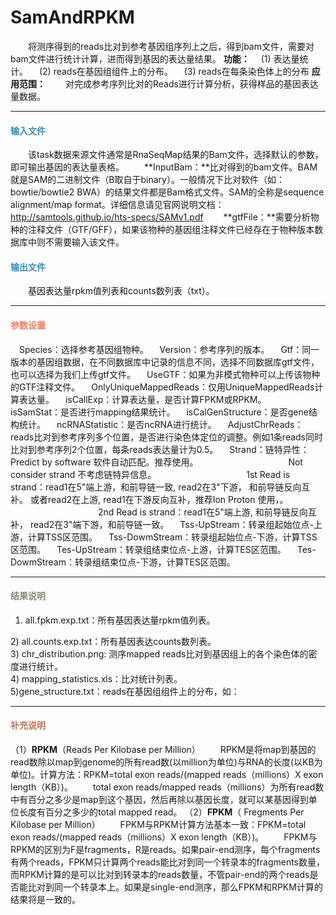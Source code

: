 # SamAndRPKM
　　将测序得到的reads比对到参考基因组序列上之后，得到bam文件，需要对bam文件进行统计计算，进而得到基因的表达量结果。
**功能：**
　(1) 表达量统计。
　(2) reads在基因组组件上的分布。
　(3) reads在每条染色体上的分布
**应用范围：**
　　对完成参考序列比对的Reads进行计算分析，获得样品的基因表达量数据。

***
#### **<i class="glyphicon glyphicon-log-in" aria-hidden="true" style="color:#3090C7"></i><span style="color:#3090C7"> 输入文件**
　　该task数据来源文件通常是RnaSeqMap结果的Bam文件，选择默认的参数，即可输出基因的表达量表格。
　　**InputBam：**比对得到的bam文件。BAM就是SAM的二进制文件（B取自于binary）。一般情况下比对软件（如：bowtie/bowtie2 BWA）的结果文件都是Bam格式文件。SAM的全称是sequence alignment/map format。详细信息请见官网说明文档：http://samtools.github.io/hts-specs/SAMv1.pdf
　　**gtfFile：**需要分析物种的注释文件（GTF/GFF），如果该物种的基因组注释文件已经存在于物种版本数据库中则不需要输入该文件。


#### **<i class="glyphicon glyphicon-log-out" aria-hidden="true" style="color:#3090C7"></i><span style="color:#3090C7"> 输出文件**
　　基因表达量rpkm值列表和counts数列表（txt）。

***
#### **<i class="fa fa-cog" aria-hidden="true" style="color:#F88158"></i> <span style="color:#F88158">参数设置**

　<label id='species'>Species：</label>选择参考基因组物种。
　<label id='speciesVersion'>Version：</label>参考序列的版本。
　<label id='dbType'>Gtf：</label>同一版本的基因组数据，在不同数据库中记录的信息不同，选择不同数据库gtf文件，也可以选择为我们上传gtf文件。
　<label id='useGTF'>UseGTF：</label>如果为非模式物种可以上传该物种的GTF注释文件。
　<label id='isUseUMReadsExp'>OnlyUniqueMappedReads：</label>仅用UniqueMappedReads计算表达量。
　<label id='expressCount'>isCallExp：</label>计算表达量，是否计算FPKM或RPKM。
　<label id='samStatistics'>isSamStat：</label>是否进行mapping结果统计。
　<label id='geneStructure'>isCalGenStructure：</label>是否gene结构统计。
　<label id='nCRNAStatist'>ncRNAStatistic：</label>是否ncRNA进行统计。
　<label id='correct'>AdjustChrReads：</label>reads比对到参考序列多个位置，是否进行染色体定位的调整。例如1条reads同时比对到参考序列2个位置，每条reads表达量计为0.5。
　<label id='strandType'>Strand：</label>链特异性：Predict by software 软件自动匹配。推荐使用。
　　　　　　　　　　Not consider strand 不考虑链特异信息。
　　　　　　　　　　1st Read is strand：read1在5"端上游，和前导链一致, read2在3"下游， 和前导链反向互补。 或者read2在上游, read1在下游反向互补，推荐Ion Proton 使用，。
　　　　　　　　　　2nd Read is strand：read1在5"端上游, 和前导链反向互补， read2在3"端下游，和前导链一致。
　<label id='tssUp'>Tss-UpStream：</label>转录组起始位点-上游，计算TSS区范围。
　<label id='tssDown'>Tss-DowmStream：</label>转录组起始位点-下游，计算TSS区范围。
　<label id='tesDown'>Tes-UpStream：</label>转录组结束位点-上游，计算TES区范围。
　<label id='tesDown'>Tes-DowmStream：</label>转录组结束位点-下游，计算TES区范围。
***
#### **<i class="fa fa-file-text" aria-hidden="true" style="color:#848b79"></i><span style="color:#848b79"> 结果说明**
1)	all.fpkm.exp.txt：所有基因表达量rpkm值列表。
<div style="text-align:center"><img data-src="1.png" width="500px" ></img>
</div>
2)	all.counts.exp.txt：所有基因表达counts数列表。
<div style="text-align:center"><img data-src="2.png" width="500px" ></img>
</div>
3) chr_distribution.png: 测序mapped reads比对到基因组上的各个染色体的密度进行统计。
<div style="text-align:center"><img data-src="3.png" width="500px" ></img>
</div>
4) mapping_statistics.xls：比对统计列表。
<div style="text-align:center"><img data-src="4.png" width="300px" ></img>
</div>
5)gene_structure.txt：reads在基因组组件上的分布，如：
<div style="text-align:center"><img data-src="5.png" width="500px" ></img>
</div>

***
#### **<span class="glyphicon glyphicon-paperclip" aria-hidden="true" style="color:#C47451"></span></i><span style="color:#C47451">  补充说明**

（1）**RPKM**（Reads Per Kilobase per Million）
　　RPKM是将map到基因的read数除以map到genome的所有read数(以million为单位)与RNA的长度(以KB为单位)。计算方法：RPKM=total exon reads/(mapped reads（millions）X exon length（KB）)。
　　total exon reads/mapped reads（millions）为所有read数中有百分之多少是map到这个基因，然后再除以基因长度，就可以某基因得到单位长度有百分之多少的total mapped read。
（2）**FPKM**（ Fregments Per Kilobase per Million）
　　FPKM与RPKM计算方法基本一致：FPKM=total exon reads/(mapped reads（millions）X exon length（KB）)。
　　FPKM与RPKM的区别为F是fragments，R是reads。如果pair-end测序，每个fragments有两个reads，FPKM只计算两个reads能比对到同一个转录本的fragments数量，而RPKM计算的是可以比对到转录本的reads数量，不管pair-end的两个reads是否能比对到同一个转录本上。如果是single-end测序，那么FPKM和RPKM计算的结果将是一致的。
